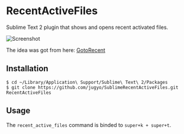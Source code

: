 RecentActiveFiles
========

Sublime Text 2 plugin that shows and opens recent activated files.

![Screenshot](http://i.imgur.com/T6kIQ.png)

The idea was got from here: [GotoRecent](https://github.com/paccator/GotoRecent)

## Installation

```
$ cd ~/Library/Application\ Support/Sublime\ Text\ 2/Packages
$ git clone https://github.com/jugyo/SublimeRecentActiveFiles.git RecentActiveFiles
```
## Usage

The `recent_active_files` command is binded to `super+k + super+t`.
